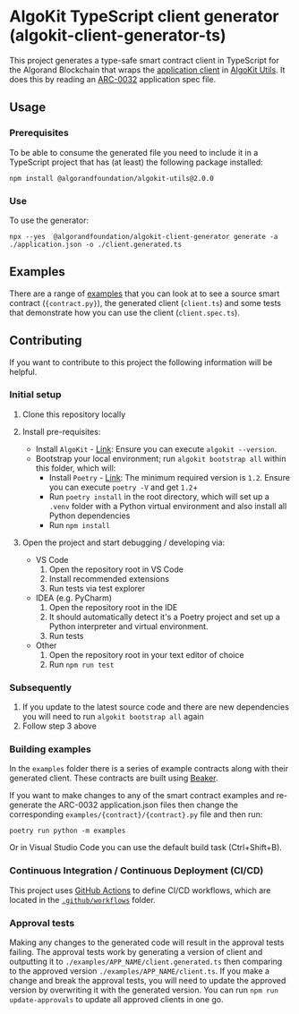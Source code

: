 # AlgoKit TypeScript client generator (algokit-client-generator-ts)

This project generates a type-safe smart contract client in TypeScript for the Algorand Blockchain that wraps the [application client](https://github.com/algorandfoundation/algokit-utils-ts/blob/main/docs/capabilities/app-client.md) in [AlgoKit Utils](https://github.com/algorandfoundation/algokit-utils-ts). It does this by reading an [ARC-0032](https://github.com/algorandfoundation/ARCs/blob/main/ARCs/arc-0032.md) application spec file.

## Usage

### Prerequisites

To be able to consume the generated file you need to include it in a TypeScript project that has (at least) the following package installed:

```
npm install @algorandfoundation/algokit-utils@2.0.0
```

### Use

To use the generator:

```
npx --yes  @algorandfoundation/algokit-client-generator generate -a ./application.json -o ./client.generated.ts
```

## Examples

There are a range of [examples](https://github.com/algorandfoundation/algokit-client-generator-ts/tree/main/examples) that you can look at to see a source smart contract (`{contract.py}`), the generated client (`client.ts`) and some tests that demonstrate how you can use the client (`client.spec.ts`).

## Contributing

If you want to contribute to this project the following information will be helpful.

### Initial setup

1. Clone this repository locally
2. Install pre-requisites:

   - Install `AlgoKit` - [Link](https://github.com/algorandfoundation/algokit-cli#install): Ensure you can execute `algokit --version`.
   - Bootstrap your local environment; run `algokit bootstrap all` within this folder, which will:
     - Install `Poetry` - [Link](https://python-poetry.org/docs/#installation): The minimum required version is `1.2`. Ensure you can execute `poetry -V` and get `1.2`+
     - Run `poetry install` in the root directory, which will set up a `.venv` folder with a Python virtual environment and also install all Python dependencies
     - Run `npm install`

3. Open the project and start debugging / developing via:
   - VS Code
     1. Open the repository root in VS Code
     2. Install recommended extensions
     3. Run tests via test explorer
   - IDEA (e.g. PyCharm)
     1. Open the repository root in the IDE
     2. It should automatically detect it's a Poetry project and set up a Python interpreter and virtual environment.
     3. Run tests
   - Other
     1. Open the repository root in your text editor of choice
     2. Run `npm run test`

### Subsequently

1. If you update to the latest source code and there are new dependencies you will need to run `algokit bootstrap all` again
2. Follow step 3 above

### Building examples

In the `examples` folder there is a series of example contracts along with their generated client. These contracts are built using [Beaker](https://beaker.algo.xyz/).

If you want to make changes to any of the smart contract examples and re-generate the ARC-0032 application.json files then change the corresponding `examples/{contract}/{contract}.py` file and then run:

```
poetry run python -m examples
```

Or in Visual Studio Code you can use the default build task (Ctrl+Shift+B).

### Continuous Integration / Continuous Deployment (CI/CD)

This project uses [GitHub Actions](https://docs.github.com/en/actions/learn-github-actions/understanding-github-actions) to define CI/CD workflows, which are located in the [`.github/workflows`](./.github/workflows) folder.

### Approval tests

Making any changes to the generated code will result in the approval tests failing. The approval tests work by generating a version of client
and outputting it to `./examples/APP_NAME/client.generated.ts` then comparing to the approved version `./examples/APP_NAME/client.ts`. If you
make a change and break the approval tests, you will need to update the approved version by overwriting it with the generated version.
You can run `npm run update-approvals` to update all approved clients in one go.
